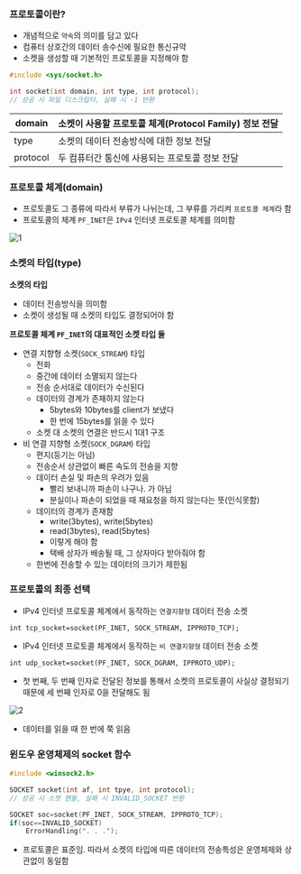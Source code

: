 ### 프로토콜이란?

- 개념적으로 `약속`의 의미를 담고 있다
- 컴퓨터 상호간의 데이터 송수신에 필요한 통신규약
- 소켓을 생성할 때 기본적인 프로토콜을 지정해야 함

```c
#include <sys/socket.h>

int socket(int domain, int type, int protocol);
// 성공 시 파일 디스크립터, 실패 시 -1 반환
```

| domain | 소켓이 사용할 프로토콜 체계(Protocol Family) 정보 전달 |
| --- | --- |
| type | 소켓의 데이터 전송방식에 대한 정보 전달 |
| protocol | 두 컴퓨터간 통신에 사용되는 프로토콜 정보 전달 |

### 프로토콜 체계(domain)

- 프로토콜도 그 종류에 따라서 부류가 나뉘는데, 그 부류를 가리켜 `프로토콜 체계`라 함
- 프로토콜의 체계 `PF_INET`은 `IPv4` 인터넷 프로토콜 체계를 의미함

![1](https://github.com/user-attachments/assets/31f17dcf-0f6a-49c7-b3c6-21590f226f47)

### 소켓의 타입(type)

**소켓의 타입**

- 데이터 전송방식을 의미함
- 소켓이 생성될 때 소켓의 타입도 결정되어야 함

**프로토콜 체계 `PF_INET`의 대표적인 소켓 타입 둘**

- 연결 지향형 소켓(`SOCK_STREAM`) 타입
    - 전화
    - 중간에 데이터 소멸되지 않는다
    - 전송 순서대로 데이터가 수신된다
    - 데이터의 경계가 존재하지 않는다
        - 5bytes와 10bytes를 client가 보냈다
        - 한 번에 15bytes를 읽을 수 있다
    - 소켓 대 소켓의 연결은 반드시 1대1 구조
- 비 연결 지향형 소켓(`SOCK_DGRAM`) 타입
    - 편지(등기는 아님)
    - 전송순서 상관없이 빠른 속도의 전송을 지향
    - 데이터 손실 및 파손의 우려가 있음
        - 빨리 보내니까 파손이 나구나. 가 아님
        - 분실이나 파손이 되었을 때 재요청을 하지 않는다는 뜻(인식못함)
    - 데이터의 경계가 존재함
        - write(3bytes), write(5bytes)
        - read(3bytes), read(5bytes)
        - 이렇게 해야 함
        - 택배 상자가 배송될 때, 그 상자마다 받아줘야 함
    - 한번에 전송할 수 있는 데이터의 크기가 제한됨

### 프로토콜의 최종 선택

- IPv4 인터넷 프로토콜 체계에서 동작하는 `연결지향형` 데이터 전송 소켓

```
int tcp_socket=socket(PF_INET, SOCK_STREAM, IPPROTO_TCP);
```

- IPv4 인터넷 프로토콜 체계에서 동작하는 `비 연결지향형` 데이터 전송 소켓

```
int udp_socket=socket(PF_INET, SOCK_DGRAM, IPPROTO_UDP);
```

- 첫 번째, 두 번째 인자로 전달된 정보를 통해서 소켓의 프로토콜이 사실상 결정되기 때문에 세 번째 인자로 0을 전달해도 됨

![2](https://github.com/user-attachments/assets/4d58d8d8-c573-43aa-8ea0-65f71dcebd05)

- 데이터를 읽을 때 한 번에 쭉 읽음

### 윈도우 운영체제의 socket 함수

```c
#include <winsock2.h>

SOCKET socket(int af, int tpye, int protocol);
// 성공 시 소켓 핸들, 실패 시 INVALID_SOCKET 반환
```

```c
SOCKET soc=socket(PF_INET, SOCK_STREAM, IPPROTO_TCP);
if(soc==INVALID_SOCKET)
	ErrorHandling(". . .");
```

- 프로토콜은 표준임. 따라서 소켓의 타입에 따른 데이터의 전송특성은 운영체제와 상관없이 동일함

